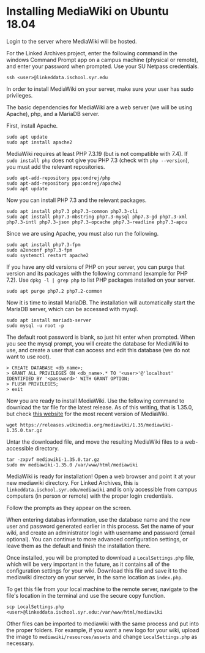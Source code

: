 # Installing MediaWiki on Ubuntu 18.04

Login to the server where MediaWiki will be hosted. 

For the Linked Archives project, enter the following command in the windows Command Prompt app on a campus machine (physical or remote), and enter your password when prompted. Use your SU Netpass credentials.  

```.env
ssh <user>@linkeddata.ischool.syr.edu
```

In order to install MediaWiki on your server, make sure your user has sudo privileges.

The basic dependencies for MediaWiki are a web server (we will be using Apache), php, and a MariaDB server.

First, install Apache.

```.env
sudo apt update
sudo apt install apache2
```

MediaWiki requires at least PHP 7.3.19 (but is not compatible with 7.4). If `sudo install php` does not give you PHP 7.3 (check with `php --version`), you must add the relevant repositories.

```.env
sudo apt-add-repository ppa:ondrej/php
sudo apt-add-repository ppa:ondrej/apache2
sudo apt update
``` 

Now you can install PHP 7.3 and the relevant packages.

```.env
sudo apt install php7.3 php7.3-common php7.3-cli
sudo apt install php7.3-mbstring php7.3-mysql php7.3-gd php7.3-xml php7.3-intl php7.3-json php7.3-opcache php7.3-readline php7.3-apcu
```

Since we are using Apache, you must also run the following.

```.env
sudo apt install php7.3-fpm
sudo a2enconf php7.3-fpm
sudo systemctl restart apache2
```

If you have any old versions of PHP on your server, you can purge that version and its packages with the following command (example for PHP 7.2). Use `dpkg -l | grep php` to list PHP packages installed on your server.

```.env
sudo apt purge php7.2 php7.2-common
```

Now it is time to install MariaDB. The installation will automatically start the MariaDB server, which can be accessed with mysql. 

```.env
sudo apt install mariadb-server
sudo mysql -u root -p
``` 

The default root password is blank, so just hit enter when prompted. When you see the mysql prompt, you will create the database for MediaWiki to use, and create a user that can access and edit this database (we do not want to use root).

```.env
> CREATE DATABASE <db_name>;
> GRANT ALL PRIVILEGES ON <db_name>.* TO '<user>'@'localhost' IDENTIFIED BY '<password>' WITH GRANT OPTION;
> FLUSH PRIVILEGES;
> exit
```

Now you are ready to install MediaWiki. Use the following command to download the tar file for the latest release. As of this writing, that is 1.35.0, but check [this website](https://www.MediaWiki.org/wiki/Download) for the most  recent version of MediaWiki.

```.env
wget https://releases.wikimedia.org/mediawiki/1.35/mediawiki-1.35.0.tar.gz
```

Untar the downloaded file, and move the resulting MediaWiki files to a web-accessible directory.

```.env
tar -zxpvf mediawiki-1.35.0.tar.gz
sudo mv mediawiki-1.35.0 /var/www/html/mediawiki
```

MediaWiki is ready for installation! Open a web browser and point it at your new mediawiki directory. For Linked Archives, this is `linkeddata.ischool.syr.edu/mediawiki` and is only accessible from campus computers (in person or remote) with the proper login credentials.

Follow the prompts as they appear on the screen. 

When entering databas information, use the database name and the new user and password generated earlier in this process. Set the name of your wiki, and create an administrator login with username and password (email optional). You can continue to more advanced configuration settings, or leave them as the default and finish the installation there. 

Once installed, you will be prompted to download a `LocalSettings.php` file, which will be very important in the future, as it contains all of the configuration settings for your wiki. Download this file and save it to the mediawiki directory on your server, in the same location as `index.php`. 

To get this file from your local machine to the remote server, navigate to the file's location in the terminal and use the secure copy function.

```.env
scp LocalSettings.php <user>@linkeddata.ischool.syr.edu:/var/www/html/mediawiki
```

Other files can be imported to mediawiki with the same process and put into the proper folders. For example, if you want a new logo for your wiki, upload the image to `mediawiki/resources/assets` and change `LocalSettings.php` as necessary. 
